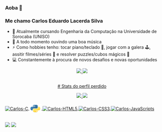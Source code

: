 ### Aoba 👋
### Me chamo Carlos Eduardo Lacerda Silva

- 📖 Atualmente cursando Engenharia da Computação na Universidade de Sorocaba (UNISO)
- 🎵 A todo momento ouvindo uma boa música
- ⚡ Como hobbies tenho: tocar piano/teclado 🎹, jogar com a galera 🕹️, assitir filmes/séries 🍿 e resolver puzzles/cubos mágicos 🎲
- 💻 Constantemente à procura de novos desafios e novas oportunidades

<div align="center">
  <a href="https://github.com/LucasMassarani/LucasMassarani">
  <img height="180em" src="https://github-readme-stats.vercel.app/api?username=LucasMassarani&show_icons=true&theme=yeblu&include_all_commits=true&count_private=true"/>
  <img height="180em" src="https://github-readme-stats.vercel.app/api/top-langs/?username=LucasMassarani&layout=compact&theme=yeblu&hide=jupyter%20notebook"/>
</div>

<br>

<div align="center">
  <p> # Stats do perfil perdido </p>
  <img height="180em" src="https://github-readme-stats.vercel.app/api?username=LucasMassarani&show_icons=true&theme=yeblu&include_all_commits=true&count_private=true"/>
  <img height="180em" src="https://github-readme-stats.vercel.app/api/top-langs/?username=LucasMassarani&layout=compact&theme=yeblu&hide=jupyter%20notebook"/>
</div>
  
<div style="display: inline_block"><br>
  <img align="center" alt="Carlos-C" height="30" width="40" src="https://cdn.jsdelivr.net/gh/devicons/devicon/icons/c/c-original.svg">
  <img align="center" alt="Carlos-Python" height="30" width="40" src="https://raw.githubusercontent.com/devicons/devicon/master/icons/python/python-original.svg">
  <img align="center" alt="Carlos-HTML5" height="30" width="40" src="https://cdn.jsdelivr.net/gh/devicons/devicon/icons/html5/html5-original.svg">
  <img align="center" alt="Carlos-CSS3" height="30" width="40" src="https://cdn.jsdelivr.net/gh/devicons/devicon/icons/css3/css3-original.svg">
  <img align="center" alt="Carlos-JavaScripts" height="30" width="40" src="https://cdn.jsdelivr.net/gh/devicons/devicon/icons/javascript/javascript-original.svg">
</div>
  
  ##
  
<div> 
  <a href = "mailto:lucas.massarani@gmail.com"><img src="https://img.shields.io/badge/Microsoft_Outlook-0078D4?style=for-the-badge&logo=microsoft-outlook&logoColor=white" target="_blank"></a>
  <a href="https://br.linkedin.com/in/lucas-massarani-a950ba235" target="_blank"><img src="https://img.shields.io/badge/-LinkedIn-%230077B5?style=for-the-badge&logo=linkedin&logoColor=white" target="_blank"></a>
  
</div>
